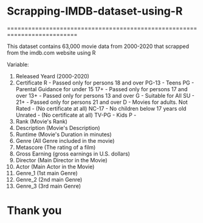 # Scrapping-IMDB-dataset-using-R
==========================================================================

This dataset contains 63,000 movie data from 2000-2020
that scrapped from the imdb.com website using R

Variable:
1. Released Yeard (2000-2020)
2. Certificate
     R          - Passed only for persons 18 and over
     PG-13      - Teens	
     PG         - Parental Guidance for under 15
     17+        - Passed only for persons 17 and over
     13+        - Passed only for persons 13 and over
     G          - Suitable for All
     SU         - 
     21+        - Passed only for persons 21 and over 
     D          - Movies for adults.
     Not Rated  - (No certificate at all)
     NC-17      - No children below 17 years old
     Unrated    - (No certificate at all)
     TV-PG      - Kids
     P          - 
3.  Rank (Movie's Rank)
4.  Description (Movie's Description)
5.  Runtime (Movie's Duration in minutes)
6.  Genre (All Genre included in the movie)
7.  Metascore (The rating of a film)
8.  Gross Earning (gross earnings in U.S. dollars)
9.  Director (Main Director in the Movie)
10. Actor (Main Actor in the Movie)
11. Genre_1 (1st main Genre)
12. Genre_2 (2nd main Genre)
13. Genre_3 (3rd main Genre)

Thank you
==========================================================================



